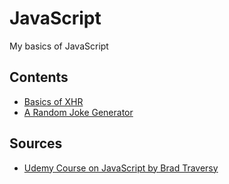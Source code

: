 # JavaScript
My basics of JavaScript

## Contents
- [Basics of XHR](./XHR_Basics)
- [A Random Joke Generator](./Random_Joke_Generator)

## Sources
- [Udemy Course on JavaScript by Brad Traversy](https://www.udemy.com/course/modern-javascript-from-the-beginning/)
